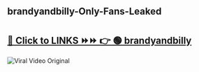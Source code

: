 
 ## brandyandbilly-Only-Fans-Leaked

# <h2><a href="https://clipsfans.com/brandyandbilly&ref=git">🔗 Click to LINKS ⏩⏩ 👉 🟢 brandyandbilly </a></h2>

<a href="https://clipsfans.com/brandyandbilly&ref=git" rel="nofollow" data-target="animated-image.originalLink"><img src="https://i.ibb.co.com/xMMVF88/686577567.gif" alt="Viral Video Original" style="max-width: 100%; display: inline-block;" data-target="animated-image.originalImage"></a>
